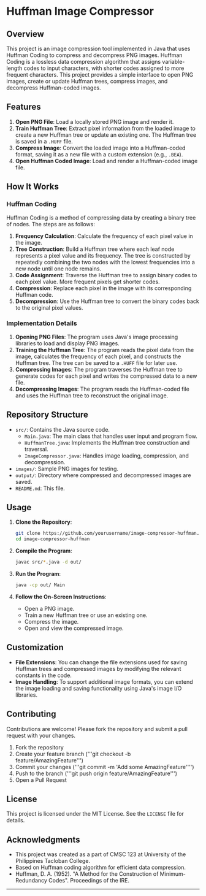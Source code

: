 # Huffman Image Compressor

## Overview

This project is an image compression tool implemented in Java that uses Huffman Coding to compress and decompress PNG images. Huffman Coding is a lossless data compression algorithm that assigns variable-length codes to input characters, with shorter codes assigned to more frequent characters. This project provides a simple interface to open PNG images, create or update Huffman trees, compress images, and decompress Huffman-coded images.

## Features

1. **Open PNG File**: Load a locally stored PNG image and render it.
2. **Train Huffman Tree**: Extract pixel information from the loaded image to create a new Huffman tree or update an existing one. The Huffman tree is saved in a `.HUFF` file.
3. **Compress Image**: Convert the loaded image into a Huffman-coded format, saving it as a new file with a custom extension (e.g., `.BEA`).
4. **Open Huffman Coded Image**: Load and render a Huffman-coded image file.

## How It Works

### Huffman Coding

Huffman Coding is a method of compressing data by creating a binary tree of nodes. The steps are as follows:

1. **Frequency Calculation**: Calculate the frequency of each pixel value in the image.
2. **Tree Construction**: Build a Huffman tree where each leaf node represents a pixel value and its frequency. The tree is constructed by repeatedly combining the two nodes with the lowest frequencies into a new node until one node remains.
3. **Code Assignment**: Traverse the Huffman tree to assign binary codes to each pixel value. More frequent pixels get shorter codes.
4. **Compression**: Replace each pixel in the image with its corresponding Huffman code.
5. **Decompression**: Use the Huffman tree to convert the binary codes back to the original pixel values.

### Implementation Details

1. **Opening PNG Files**: The program uses Java's image processing libraries to load and display PNG images.
2. **Training the Huffman Tree**: The program reads the pixel data from the image, calculates the frequency of each pixel, and constructs the Huffman tree. The tree can be saved to a `.HUFF` file for later use.
3. **Compressing Images**: The program traverses the Huffman tree to generate codes for each pixel and writes the compressed data to a new file.
4. **Decompressing Images**: The program reads the Huffman-coded file and uses the Huffman tree to reconstruct the original image.

## Repository Structure

- `src/`: Contains the Java source code.
  - `Main.java`: The main class that handles user input and program flow.
  - `HuffmanTree.java`: Implements the Huffman tree construction and traversal.
  - `ImageCompressor.java`: Handles image loading, compression, and decompression.
- `images/`: Sample PNG images for testing.
- `output/`: Directory where compressed and decompressed images are saved.
- `README.md`: This file.

## Usage

1. **Clone the Repository**:
   ```bash
   git clone https://github.com/yourusername/image-compressor-huffman.git
   cd image-compressor-huffman
   ```

2. **Compile the Program**:
   ```bash
   javac src/*.java -d out/
   ```

3. **Run the Program**:
   ```bash
   java -cp out/ Main
   ```

4. **Follow the On-Screen Instructions**:
   - Open a PNG image.
   - Train a new Huffman tree or use an existing one.
   - Compress the image.
   - Open and view the compressed image.

## Customization

- **File Extensions**: You can change the file extensions used for saving Huffman trees and compressed images by modifying the relevant constants in the code.
- **Image Handling**: To support additional image formats, you can extend the image loading and saving functionality using Java's image I/O libraries.

## Contributing

Contributions are welcome! Please fork the repository and submit a pull request with your changes.
1. Fork the repository
2. Create your feature branch ('''git checkout -b feature/AmazingFeature''')
3. Commit your changes ('''git commit -m 'Add some AmazingFeature'''')
4. Push to the branch ('''git push origin feature/AmazingFeature''')
5. Open a Pull Request 

## License

This project is licensed under the MIT License. See the `LICENSE` file for details.

## Acknowledgments

- This project was created as a part of CMSC 123 at University of the Philippines Tacloban College.
- Based on Huffman coding algorithm for efficient data compression.
- Huffman, D. A. (1952). "A Method for the Construction of Minimum-Redundancy Codes". Proceedings of the IRE.

---
